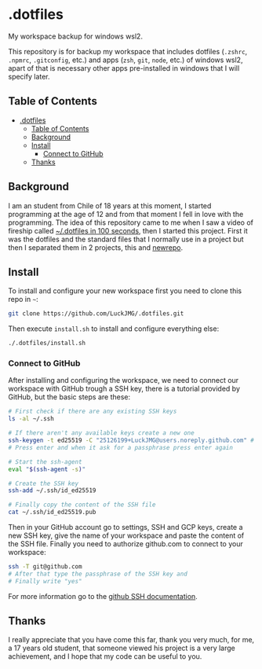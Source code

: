 # .dotfiles

My workspace backup for windows wsl2.

This repository is for backup my workspace that includes dotfiles (`.zshrc`, `.npmrc`, `.gitconfig`, etc.) and apps (`zsh`, `git`, `node`, etc.) of windows wsl2, apart of that is necessary other apps pre-installed in windows that I will specify later.

## Table of Contents

- [.dotfiles](#dotfiles)
  - [Table of Contents](#table-of-contents)
  - [Background](#background)
  - [Install](#install)
    - [Connect to GitHub](#connect-to-github)
  - [Thanks](#thanks)

## Background

I am an student from Chile of 18 years at this moment, I started programming at the age of 12 and from that moment I fell in love with the programming. The idea of this repository came to me when I saw a video of fireship called [~/.dotfiles in 100 seconds](https://www.youtube.com/watch?v=r_MpUP6aKiQ), then I started this project. First it was the dotfiles and the standard files that I normally use in a project but then I separated them in 2 projects, this and [newrepo](https://github.com/LuckJMG/newrepo).

## Install

To install and configure your new workspace first you need to clone this repo in `~`:

``` bash
git clone https://github.com/LuckJMG/.dotfiles.git
```

Then execute `install.sh` to install and configure everything else:

``` bash
./.dotfiles/install.sh
```

### Connect to GitHub

After installing and configuring the workspace, we need to connect our workspace with GitHub trough a SSH key, there is a tutorial provided by GitHub, but the basic steps are these:

``` bash
# First check if there are any existing SSH keys
ls -al ~/.ssh

# If there aren't any available keys create a new one
ssh-keygen -t ed25519 -C "25126199+LuckJMG@users.noreply.github.com" # Replace with your email
# Press enter and when it ask for a passphrase press enter again

# Start the ssh-agent
eval "$(ssh-agent -s)"

# Create the SSH key
ssh-add ~/.ssh/id_ed25519

# Finally copy the content of the SSH file
cat ~/.ssh/id_ed25519.pub
```

Then in your GitHub account go to settings, SSH and GCP keys, create a new SSH key, give the name of your workspace and paste the content of the SSH file.
Finally you need to authorize github.com to connect to your workspace:

``` bash
ssh -T git@github.com
# After that type the passphrase of the SSH key and
# Finally write "yes"
```

For more information go to the [github SSH documentation](https://docs.github.com/en/github/authenticating-to-github/connecting-to-github-with-ssh).

## Thanks

I really appreciate that you have come this far, thank you very much, for me, a 17 years old student, that someone viewed his project is a very large achievement, and I hope that my code can be useful to you.
